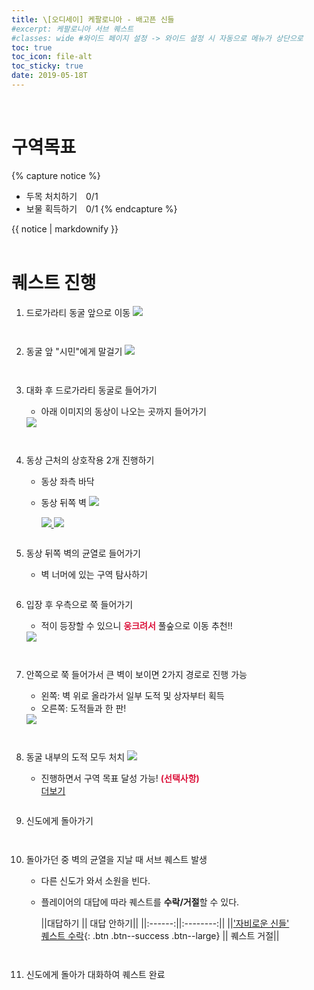 ```yaml
---
title: \[오디세이] 케팔로니아 - 배고픈 신들
#excerpt: 케팔로니아 서브 퀘스트
#classes: wide #와이드 페이지 설정 -> 와이드 설정 시 자동으로 메뉴가 상단으로 
toc: true
toc_icon: file-alt
toc_sticky: true
date: 2019-05-18T
---
```


<head>
    <style type="text/css">
        aside { font-size: 22px; }
        section { font-size: 16px; }
        .notice--primary > ul { font-size: 14px; }
        tbody, th { text-align: center; }
        b { color: crimson; }
    </style>
    <script>
        function SirenFunction(idMyDiv){
        var objDiv = document.getElementById(idMyDiv);
        if(objDiv.style.display=="block")
            objDiv.style.display = "none";
        else
            objDiv.style.display = "block";
        }
    </script>
</head>
<br>



<!-- # 퀘스트 보상
<table>
    <thead>
        <tr>
            <th colspan="2">
                보상
            </th>
        </tr>
    </thead>
    <tbody>
        <tr>
            <td><img alt="경험치" src="/assets/images/aoc/default/XP.jpg"></td><td><img alt="드라크마" src="/assets/images/aoc/default/Drachmae.jpg"></td>
        </tr>
        <tr>
            <td>경험치</td><td>드라크마</td>
        </tr>
    </tbody>
</table>

<br> -->




# 구역목표
{% capture notice %}
* 두목 처치하기　0/1
* 보물 획득하기　0/1
{% endcapture %}

<div class="notice--primary">{{ notice | markdownify }}</div>
<br>

# 퀘스트 진행

1. 드로가라티 동굴 앞으로 이동
    <a href="{{ site.baseurl }}/assets/images/aoc/kephallonia/01-hungry-gods/1.png">
        <img src="{{ site.baseurl }}/assets/images/aoc/kephallonia/01-hungry-gods/1.png">
    </a>
    <pre></pre><pre></pre>
    
2. 동굴 앞 "시민"에게 말걸기
    <a href="{{ site.baseurl }}/assets/images/aoc/kephallonia/01-hungry-gods/2.png">
        <img src="{{ site.baseurl }}/assets/images/aoc/kephallonia/01-hungry-gods/2.png">
    </a>
    <pre></pre><pre></pre>

3. 대화 후 드로가라티 동굴로 들어가기
    - 아래 이미지의 동상이 나오는 곳까지 들어가기
    <a href="{{ site.baseurl }}/assets/images/aoc/kephallonia/01-hungry-gods/3.jpeg">
        <img src="{{ site.baseurl }}/assets/images/aoc/kephallonia/01-hungry-gods/3.jpeg">
    </a>
    <pre></pre><pre></pre>


4. 동상 근처의 상호작용 2개 진행하기
    - 동상 좌측 바닥
    - 동상 뒤쪽 벽
        <a href="{{ site.baseurl }}/assets/images/aoc/kephallonia/01-hungry-gods/4-1.png">
            <img src="{{ site.baseurl }}/assets/images/aoc/kephallonia/01-hungry-gods/4-1.png">
        </a>
        
        <figure class="half" style="margin: 0px;">
            <a href="{{ site.baseurl }}/assets/images/aoc/kephallonia/01-hungry-gods/4-2.png">
                <img src="{{ site.baseurl }}/assets/images/aoc/kephallonia/01-hungry-gods/4-2.png">
            </a>
            <a href="{{ site.baseurl }}/assets/images/aoc/kephallonia/01-hungry-gods/4-3.png">
                <img src="{{ site.baseurl }}/assets/images/aoc/kephallonia/01-hungry-gods/4-3.png">
            </a>
        </figure>
        <pre></pre>

5. 동상 뒤쪽 벽의 균열로 들어가기
    - 벽 너머에 있는 구역 탐사하기
    <pre></pre>

6. 입장 후 우측으로 쭉 들어가기
    - 적이 등장할 수 있으니 <b>웅크려서</b> 풀숲으로 이동 추천!!
    <a href="/{{ site.baseurl }}/assets/images/aoc/kephallonia/01-hungry-gods/6.png">
        <img src="{{ site.baseurl }}/assets/images/aoc/kephallonia/01-hungry-gods/6.png">
    </a>
    <pre></pre><pre></pre>

7. 안쪽으로 쭉 들어가서 큰 벽이 보이면 2가지 경로로 진행 가능
    - 왼쪽: 벽 위로 올라가서 일부 도적 및 상자부터 획득
    - 오른쪽: 도적들과 한 판!
    <a href="{{ site.baseurl }}/assets/images/aoc/kephallonia/01-hungry-gods/7.jpeg">
        <img src="{{ site.baseurl }}/assets/images/aoc/kephallonia/01-hungry-gods/7.jpeg">
    </a>
    <pre></pre><pre></pre>

8. 동굴 내부의 도적 모두 처치
    <a href="{{ site.baseurl }}/assets/images/aoc/kephallonia/01-hungry-gods/8.png">
        <img src="{{ site.baseurl }}/assets/images/aoc/kephallonia/01-hungry-gods/8.png">
    </a>
    - 진행하면서 구역 목표 달성 가능! <b>(선택사항)</b>
        <div class="con_inner">
            <div class="sir_singo_msg">
                <a href="#" onclick="SirenFunction('SirenDiv'); return false;" class="blind_view btn">
                    <i class="fas fa-caret-square-down"></i> 더보기
                </a>
            </div>
            <div class="singo_view" id="SirenDiv" style="display:none">
                <ul>
                    <li>두목 처치하기 0/1</li>
                    <li>보물 획득하기 0/1</li>
                    <figure class="half" style="margin: 0px;">
                        <a href="{{ site.baseurl }}/assets/images/aoc/kephallonia/01-hungry-gods/8-1.jpeg">
                            <img src="{{ site.baseurl }}/assets/images/aoc/kephallonia/01-hungry-gods/8-1.jpeg">
                        </a>
                        <a href="{{ site.baseurl }}/assets/images/aoc/kephallonia/01-hungry-gods/8-2.png">
                            <img src="{{ site.baseurl }}/assets/images/aoc/kephallonia/01-hungry-gods/8-2.png">
                        </a>
                    </figure>
                </ul>                
            </div>
        </div>
    <pre></pre>   

9. 신도에게 돌아가기
    <pre></pre><pre></pre>

10. 돌아가던 중 벽의 균열을 지날 때 서브 퀘스트 발생
    - 다른 신도가 와서 소원을 빈다.
    - 플레이어의 대답에 따라 퀘스트를 **수락/거절**할 수 있다.

        ||대답하기 || 대답 안하기||
        ||:------:||:--------:||
        ||['자비로운 신들' <br> 퀘스트 수락](https://kimguri.github.io/aco/03-kephallonia-Merciful-Gods/){: .btn .btn--success .btn--large} || 퀘스트 거절||
        
        <pre></pre><pre></pre>

11. 신도에게 돌아가 대화하여 퀘스트 완료





    
